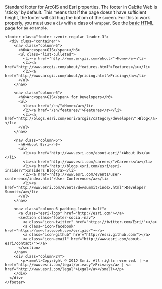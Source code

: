 Standard footer for ArcGIS and Esri properties. The footer in Calcite Web is 'sticky' by default. This means that if the page doesn't have sufficient height, the footer will still hug the bottom of the screen. For this to work properly, you must use a `div` with a class of `wrapper`. See the [basic HTML page](#basic-html-page) for an example.

```
<footer class="footer avenir-regular leader-3">
  <div class="container">
    <nav class="column-6">
      <h6>Arc<span>GIS</span></h6>
      <ul class="list-bulleted">
        <li><a href="http://www.arcgis.com/about/">Home</a></li>
        <li><a href="http://www.arcgis.com/about/features.html">Features</a></li>
        <li><a href="http://www.arcgis.com/about/pricing.html">Pricing</a></li>
      </ul>
    </nav>

    <nav class="column-6">
      <h6>Arc<span>GIS</span> for Developers</h6>
      <ul>
        <li><a href="/en/">Home</a></li>
        <li><a href="/en/features/">Features</a></li>
        <li><a href="http://blogs.esri.com/esri/arcgis/category/developer/">Blog</a></li>
      </ul>
    </nav>

    <nav class="column-6">
      <h6>About Esri</h6>
      <ul>
        <li><a href="http://www.esri.com/about-esri/">About Us</a></li>
        <li><a href="http://www.esri.com/careers/">Careers</a></li>
        <li><a href="http://blogs.esri.com/esri/esri-insider/">Insiders Blog</a></li>
        <li><a href="http://www.esri.com/events/user-conference/index.html">User Conference</a></li>
        <li><a href="http://www.esri.com/events/devsummit/index.html">Developer Summit</a></li>
      </ul>
    </nav>

    <nav class="column-6 padding-leader-half">
      <a class="esri-logo" href="http://esri.com"></a>
      <section class="footer-social-nav">
        <a class="icon-twitter" href="https://twitter.com/Esri/"></a>
        <a class="icon-facebook" href="https://www.facebook.com/esrigis/"></a>
        <a class="icon-github" href="http://esri.github.com/"></a>
        <a class="icon-email" href="http://www.esri.com/about-esri/contact/"></a>
      </section>
    </nav>
    <div class="column-24">
       <p><small>Copyright © 2015 Esri. All rights reserved. | <a href="http://www.esri.com/legal/privacy">Privacy</a> | <a href="http://www.esri.com/legal">Legal</a></small></p>
    </div>
  </div>
</footer>
```
